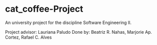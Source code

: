 # cat_coffee-Project
An university project for the discipline Software Engineering II.

Project advisor: Lauriana Paludo
Done by: Beatriz R. Nahas, Marjorie Ap. Cortez, Rafael C. Alves
